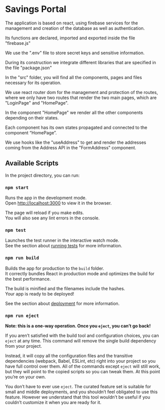 # Savings Portal

The application is based on react, using firebase services for the management and creation of the database as well as authentication.

Its functions are declared, imported and exported inside the file "firebase.js"

We use the ".env" file to store secret keys and sensitive information.

During its construction we integrate different libraries that are specified in the file "package.json"

In the "src" folder, you will find all the components, pages and files necessary for its operation.

We use react router dom for the management and protection of the routes, where we only have two routes that render the two main pages, which are "LoginPage" and "HomePage".

In the component "HomePage" we render all the other components depending on their states.

Each component has its own states propagated and connected to the component “HomePage”.

We use hooks like the "useAddress" to get and render the addresses coming from the Address API in the "FormAddress" component.

## Available Scripts

In the project directory, you can run:

### `npm start`

Runs the app in the development mode.\
Open [http://localhost:3000](http://localhost:3000) to view it in the browser.

The page will reload if you make edits.\
You will also see any lint errors in the console.

### `npm test`

Launches the test runner in the interactive watch mode.\
See the section about [running tests](https://facebook.github.io/create-react-app/docs/running-tests) for more information.

### `npm run build`

Builds the app for production to the `build` folder.\
It correctly bundles React in production mode and optimizes the build for the best performance.

The build is minified and the filenames include the hashes.\
Your app is ready to be deployed!

See the section about [deployment](https://facebook.github.io/create-react-app/docs/deployment) for more information.

### `npm run eject`

**Note: this is a one-way operation. Once you `eject`, you can’t go back!**

If you aren’t satisfied with the build tool and configuration choices, you can `eject` at any time. This command will remove the single build dependency from your project.

Instead, it will copy all the configuration files and the transitive dependencies (webpack, Babel, ESLint, etc) right into your project so you have full control over them. All of the commands except `eject` will still work, but they will point to the copied scripts so you can tweak them. At this point you’re on your own.

You don’t have to ever use `eject`. The curated feature set is suitable for small and middle deployments, and you shouldn’t feel obligated to use this feature. However we understand that this tool wouldn’t be useful if you couldn’t customize it when you are ready for it.
